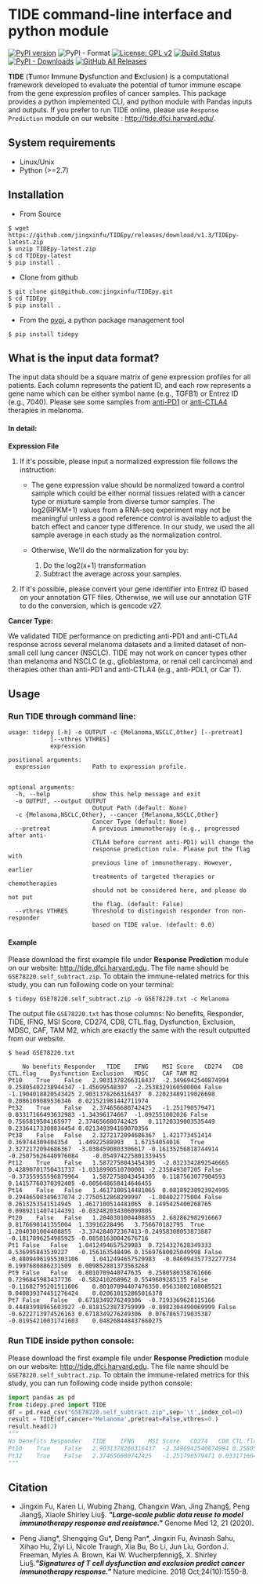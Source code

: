 # TIDE command-line interface and python module

[![PyPI version](https://badge.fury.io/py/tidepy.svg)](https://badge.fury.io/py/tidepy) ![PyPI - Format](https://img.shields.io/pypi/format/tidepy?style=flat-square) [![License: GPL v2](https://img.shields.io/badge/License-GPL%20v3-yellow.svg)](https://www.gnu.org/licenses/old-licenses/gpl-3.0.en.html) [![Build Status](https://travis-ci.org/jingxinfu/TIDEpy.svg?branch=master)](https://travis-ci.org/jingxinfu/TIDEpy) [![PyPI - Downloads](https://img.shields.io/pypi/dm/tidepy?color=green&label=pypi%20download&logoColor=green&style=flat-square)](https://pypi.org/project/tidepy/) [![GitHub All Releases](https://img.shields.io/github/downloads/jingxinfu/tidepy/total?style=social)](https://github.com/jingxinfu/TIDEpy/releases/download/v1.3/TIDEpy-latest.zip)


**TIDE** (**T**umor **I**mmune **D**ysfunction and **E**xclusion)  is a computational framework developed to evaluate the potential of tumor immune escape from the gene expression profiles of cancer samples. This package provides a python implemented CLI, and python module with Pandas inputs and outputs. If you prefer to run TIDE online, please use `Response Prediction` module on our website : http://tide.dfci.harvard.edu/. 


## System requirements
- Linux/Unix
- Python (>=2.7)

## Installation
- From Source
```sehll
$ wget https://github.com/jingxinfu/TIDEpy/releases/download/v1.3/TIDEpy-latest.zip
$ unzip TIDEpy-latest.zip
$ cd TIDEpy-latest
$ pip install .
```
- Clone from github
```sehll
$ git clone git@github.com:jingxinfu/TIDEpy.git
$ cd TIDEpy
$ pip install .
```
- From the [pypi](https://pypi.org/project/tidepy/), a python package management tool
```
$ pip install tidepy
```



## What is the input data format?

The input data should be a square matrix of gene expression profiles for all patients. Each column represents the patient ID, and each row represents a gene name which can be either symbol name (e.g., TGFB1) or Entrez ID (e.g., 7040). Please see some samples from [anti-PD1](http://tide.dfci.harvard.edu/download/GSE78220.self_subtract.gz) or [anti-CTLA4](http://tide.dfci.harvard.edu/download/VanAllen.self_subtract.gz) therapies in melanoma. 

#### In detail:

**Expression File**

1. If it's possible, please input a normalized expression file follows the instruction:

   - The gene expression value should be normalized toward a control sample which could be either normal tissues related with a cancer type or mixture sample from diverse tumor samples. The log2(RPKM+1) values from a RNA-seq experiment may not be meaningful unless a good reference control is available to adjust the batch effect and cancer type difference. In our study, we used the all sample average in each study as the normalization control.
     
   - Otherwise, We'll do the normalization for you by:
         
        1. Do the log2(x+1) transformation
        2. Subtract the average across your samples.

2. If it's possible, please convert your gene identifier into Entrez ID based on your annotation GTF files. 
      Otherwise, we will use our annotation GTF to do the conversion, which is gencode v27.

**Cancer Type:**

 We validated TIDE performance on predicting anti-PD1 and anti-CTLA4 response across several melanoma datasets and a limited dataset  of non-small cell lung cancer (NSCLC). TIDE may not work on cancer types other than melanoma and NSCLC (e.g., glioblastoma, or renal cell carcinoma) and therapies other than anti-PD1 and anti-CTLA4 (e.g., anti-PDL1, or Car T). 

## Usage

### Run TIDE through command line:

```
usage: tidepy [-h] -o OUTPUT -c {Melanoma,NSCLC,Other} [--pretreat]
            [--vthres VTHRES]
            expression

positional arguments:
  expression            Path to expression profile.
  											

optional arguments:
  -h, --help            show this help message and exit
  -o OUTPUT, --output OUTPUT
                        Output Path (default: None)
  -c {Melanoma,NSCLC,Other}, --cancer {Melanoma,NSCLC,Other}
                        Cancer Type (default: None)
  --pretreat            A previous immunotherapy (e.g., progressed after anti-
                        CTLA4 before current anti-PD1) will change the
                        response prediction rule. Please put the flag with
                        previous line of immunotherapy. However, earlier
                        treatments of targeted therapies or chemotherapies
                        should not be considered here, and please do not put
                        the flag. (default: False)
  --vthres VTHRES       Threshold to distinguish responder fron non-responder
                        based on TIDE value. (default: 0.0)
```

#### Example

Please download the first example file under **Response Prediction** module on our website: http://tide.dfci.harvard.edu. The file name should be `GSE78220.self_subtract.zip`. To obtain the immune-related metrics for this study, you can run following code on your terminal:

```shell
$ tidepy GSE78220.self_subtract.zip -o GSE78220.txt -c Melanoma
```

The output file `GSE78220.txt` has those columns: No benefits, Responder, TIDE, IFNG, MSI Score, CD274, CD8, CTL.flag, Dysfunction, Exclusion, MDSC, CAF, TAM M2, which are exactly the same with the result outputted from our website. 

```
$ head GSE78220.txt

	No benefits	Responder	TIDE	IFNG	MSI Score	CD274	CD8	CTL.flag	Dysfunction	Exclusion	MDSC	CAF	TAM M2
Pt10	True	False	2.9031378266316437	-2.3496942540874994	0.25805402238944347	-1.45699548307	-2.2538329160500004	False	-1.1904018820543425	2.9031378266316437	0.22023489119026698	0.2086109089536346	0.021521981442711974
Pt32	True	False	2.374656680742425	-1.251790579471	0.03317166493632983	-1.34396174667	-1.092551002026	False	0.7565819504165977	2.374656680742425	0.11720339003535449	0.23364173308834454	0.021349394169070356
Pt38	False	False	2.3272172094686367	1.421773451414	0.369744309404354	1.44922588993	1.67154054016	True	2.3272172094686367	-3.0384590803306617	-0.16135256818744914	-0.25075626440976084	-0.054974225801339455
Pt12	True	False	1.5872758043454305	-2.0323342892546665	0.42890701750431737	-1.0318990510700001	-2.235849307205	False	-0.37355955596879964	1.5872758043454305	0.1187563077904593	0.14157760370392405	-0.005648658414646455
Pt14	False	False	1.4617100514481065	0.08189238923924995	0.29446508349637074	2.7750512868299997	-1.004022775004	False	0.2613253541514945	1.4617100514481065	0.1495425400268765	0.09892114074144391	-0.032482034306099805
Pt20	False	False	1.2040301004408855	2.682862982916667	0.8176690141355004	1.33916228496	3.756670182795	True	1.2040301004408855	-3.374284072367413-0.24958308053873887	-0.1817896254985925	-0.08581630042676716
Pt1	False	False	1.0412494657529983	0.7254327628349333	0.536995843539227	-0.156163548496	0.15697680025049998	False	-0.48094961955303106	1.0412494657529983	-0.046094357732277734	0.1997680886231509	0.009852881373563268
Pt9	False	False	0.8010709440747635	0.2580580358761666	0.7296845983437736	-0.582410268962	0.5549609285135	False	-0.11682795201511606	0.80107094407476350.05633802108085521	0.040839374451276424	0.020610152865016378
Pt7	False	False	0.6718349276249306	-0.7193369628115166	0.44483998965603927	-0.8181523873759999	-0.8982304490069999	False	-0.6222713974526163	0.6718349276249306	0.0767865719035387	-0.01954210031741603	0.048268448437660275
```

### Run TIDE inside python console:

Please download the first example file under **Response Prediction** module on our website: http://tide.dfci.harvard.edu. The file name should be `GSE78220.self_subtract.zip`. To obtain the immune-related metrics for this study, you can run following code inside python console:

```python
import pandas as pd
from tidepy.pred import TIDE
df = pd.read_csv("GSE78220.self_subtract.zip",sep='\t',index_col=0)
result = TIDE(df,cancer='Melanoma',pretreat=False,vthres=0.)
result.head(2)
"""
No benefits	Responder	TIDE	IFNG	MSI Score	CD274	CD8	CTL.flag	Dysfunction	Exclusion	MDSC	CAF	TAM M2
Pt10	True	False	2.9031378266316437	-2.3496942540874994	0.25805402238944347	-1.45699548307	-2.2538329160500004	False	-1.1904018820543425	2.9031378266316437	0.22023489119026698	0.2086109089536346	0.021521981442711974
Pt32	True	False	2.374656680742425	-1.251790579471	0.03317166493632983	-1.34396174667	-1.092551002026	False	0.7565819504165977	2.374656680742425	0.11720339003535449	0.23364173308834454	0.021349394169070356
"""
```

## Citation

-  Jingxin Fu, Karen Li, Wubing Zhang, Changxin Wan, Jing Zhang§, Peng Jiang§, Xiaole Shirley Liu§. ***"Large-scale public data reuse to model immunotherapy response and resistance."*** Genome Med 12, 21 (2020).

- Peng Jiang\*, Shengqing Gu\*, Deng Pan\*, Jingxin Fu, Avinash Sahu, Xihao Hu, Ziyi Li, Nicole Traugh, Xia Bu, Bo Li, Jun Liu, Gordon J. Freeman, Myles A. Brown, Kai W. Wucherpfennig§, X. Shirley Liu§.***"Signatures of T cell dysfunction and exclusion predict cancer immunotherapy response."*** Nature medicine. 2018 Oct;24(10):1550-8. 


